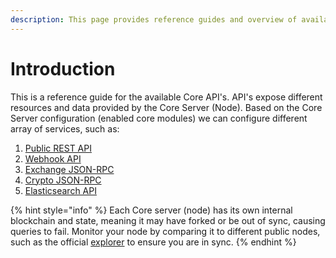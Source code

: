 ```yaml
---
description: This page provides reference guides and overview of available Core API's
---
```


# Introduction

This is a reference guide for the available Core API's. API's expose different resources and data provided by the Core Server \(Node\). Based on the Core Server configuration \(enabled core modules\) we can configure different array of services, such as:

1. [Public REST API](public-rest-api/getting-started.md)
2. [Webhook API](webhook-api/getting-started.md)
3. [Exchange JSON-RPC](exchange-json-rpc/getting-started.md)
4. [Crypto JSON-RPC](crypto-json-rpc/getting-started.md)
5. [Elasticsearch API](elasticsearch-api/getting-started.md)

{% hint style="info" %}
Each Core server \(node\) has its own internal blockchain and state, meaning it may have forked or be out of sync, causing queries to fail. Monitor your node by comparing it to different public nodes, such as the official [explorer](https://explorer.ark.io:8443/api) to ensure you are in sync.
{% endhint %}

